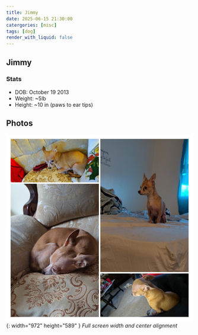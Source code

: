 ```yaml
---
title: Jimmy
date: 2025-06-15 21:30:00 
catergories: [misc]
tags: [dog]
render_with_liquid: false
---
```


## Jimmy 

### Stats
- DOB: October 19 2013
- Weight: ~5lb
- Height: ~10 in (paws to ear tips)

## Photos

![Jimmy Collage](/assets/img/Jimmy_collage.jpg){: width="972" height="589" }
_Full screen width and center alignment_